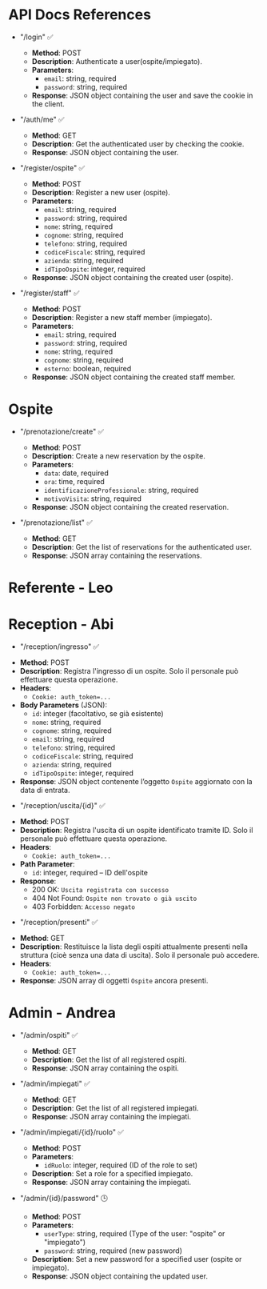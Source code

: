 # API Docs References

- "/login" ✅
    - **Method**: POST
    - **Description**: Authenticate a user(ospite/impiegato).
    - **Parameters**:
      - `email`: string, required
      - `password`: string, required
    - **Response**: JSON object containing the user and save the cookie in the client.

- "/auth/me" ✅
    - **Method**: GET
    - **Description**: Get the authenticated user by checking the cookie.
    - **Response**: JSON object containing the user.


- "/register/ospite" ✅
    - **Method**: POST
    - **Description**: Register a new user (ospite).
    - **Parameters**:
        - `email`: string, required
        - `password`: string, required
        - `nome`: string, required
        - `cognome`: string, required
        - `telefono`: string, required
        - `codiceFiscale`: string, required
        - `azienda`: string, required
        - `idTipoOspite`: integer, required
    - **Response**: JSON object containing the created user (ospite).

-  "/register/staff" ✅
    - **Method**: POST
    - **Description**: Register a new staff member (impiegato).
    - **Parameters**:
        - `email`: string, required
        - `password`: string, required
        - `nome`: string, required
        - `cognome`: string, required
        - `esterno`: boolean, required
    - **Response**: JSON object containing the created staff member.


# Ospite

- "/prenotazione/create" ✅
    - **Method**: POST
    - **Description**: Create a new reservation by the ospite.
    - **Parameters**:
      - `data`: date, required
      - `ora`: time, required
      - `identificazioneProfessionale`: string, required
      - `motivoVisita`: string, required
    - **Response**: JSON object containing the created reservation.

- "/prenotazione/list" ✅
    - **Method**: GET
    - **Description**: Get the list of reservations for the authenticated user.
    - **Response**: JSON array containing the reservations.


# Referente - Leo

# Reception - Abi

- "/reception/ingresso" ✅

* **Method**: POST
* **Description**: Registra l'ingresso di un ospite. Solo il personale può effettuare questa operazione.
* **Headers**:
    * `Cookie: auth_token=...`
* **Body Parameters** (JSON):
    * `id`: integer (facoltativo, se già esistente)
    * `nome`: string, required
    * `cognome`: string, required
    * `email`: string, required
    * `telefono`: string, required
    * `codiceFiscale`: string, required
    * `azienda`: string, required
    * `idTipoOspite`: integer, required
* **Response**: JSON object contenente l’oggetto `Ospite` aggiornato con la data di entrata.

- "/reception/uscita/{id}" ✅

* **Method**: POST
* **Description**: Registra l'uscita di un ospite identificato tramite ID. Solo il personale può effettuare questa operazione.
* **Headers**:
    * `Cookie: auth_token=...`
* **Path Parameter**:
    * `id`: integer, required – ID dell'ospite
* **Response**:
    * 200 OK: `Uscita registrata con successo`
    * 404 Not Found: `Ospite non trovato o già uscito`
    * 403 Forbidden: `Accesso negato`


- "/reception/presenti" ✅

* **Method**: GET
* **Description**: Restituisce la lista degli ospiti attualmente presenti nella struttura (cioè senza una data di uscita). Solo il personale può accedere.
* **Headers**:
    * `Cookie: auth_token=...`
* **Response**: JSON array di oggetti `Ospite` ancora presenti.


# Admin - Andrea

- "/admin/ospiti" ✅
    - **Method**: GET
    - **Description**: Get the list of all registered ospiti.
    - **Response**: JSON array containing the ospiti.

- "/admin/impiegati" ✅
    - **Method**: GET
    - **Description**: Get the list of all registered impiegati.
    - **Response**: JSON array containing the impiegati.

- "/admin/impiegati/{id}/ruolo" ✅
    - **Method**: POST
    - **Parameters**:
      - `idRuolo`: integer, required (ID of the role to set)
    - **Description**: Set a role for a specified impiegato.
    - **Response**: JSON array containing the impiegati.

- "/admin/{id}/password" 🕒
    - **Method**: POST
    - **Parameters**:
      - `userType`: string, required (Type of the user: "ospite" or "impiegato")
      - `password`: string, required (new password)
    - **Description**: Set a new password for a specified user (ospite or impiegato).
    - **Response**: JSON object containing the updated user.